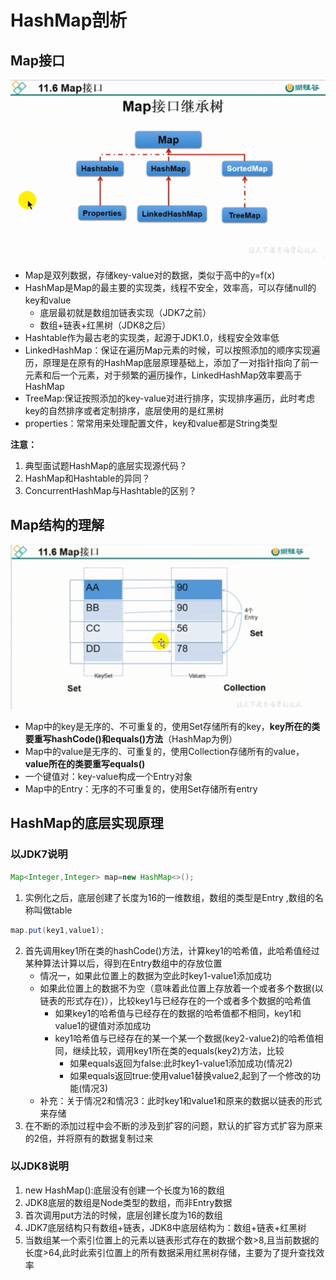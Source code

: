 # HashMap剖析

## Map接口

![image-20201223223105667](images/image-20201223223105667.png)

- Map是双列数据，存储key-value对的数据，类似于高中的y=f(x)
- HashMap是Map的最主要的实现类，线程不安全，效率高，可以存储null的key和value
  - 底层最初就是数组加链表实现（JDK7之前）
  - 数组+链表+红黑树（JDK8之后）
- Hashtable作为最古老的实现类，起源于JDK1.0，线程安全效率低
- LinkedHashMap：保证在遍历Map元素的时候，可以按照添加的顺序实现遍历，原理是在原有的HashMap底层原理基础上，添加了一对指针指向了前一元素和后一个元素，对于频繁的遍历操作，LinkedHashMap效率要高于HashMap
- TreeMap:保证按照添加的key-value对进行排序，实现排序遍历，此时考虑key的自然排序或者定制排序，底层使用的是红黑树
- properties：常常用来处理配置文件，key和value都是String类型

**注意：**

1. 典型面试题HashMap的底层实现源代码？
2. HashMap和Hashtable的异同？
3. ConcurrentHashMap与Hashtable的区别？

## Map结构的理解

<img src="images/image-20201224200624886.png" alt="image-20201224200624886" style="zoom:80%;" />

- Map中的key是无序的、不可重复的，使用Set存储所有的key，**key所在的类要重写hashCode()和equals()方法**（HashMap为例）
- Map中的value是无序的、可重复的，使用Collection存储所有的value，**value所在的类要重写equals()**
- 一个键值对：key-value构成一个Entry对象
- Map中的Entry：无序的不可重复的，使用Set存储所有entry

## HashMap的底层实现原理

### 以JDK7说明

```java
Map<Integer,Integer> map=new HashMap<>();
```

1. 实例化之后，底层创建了长度为16的一维数组，数组的类型是Entry ,数组的名称叫做table

```java
map.put(key1,value1);
```

2. 首先调用key1所在类的hashCode()方法，计算key1的哈希值，此哈希值经过某种算法计算以后，得到在Entry数组中的存放位置
   - 情况一，如果此位置上的数据为空此时key1-value1添加成功
   - 如果此位置上的数据不为空（意味着此位置上存放着一个或者多个数据(以链表的形式存在)），比较key1与已经存在的一个或者多个数据的哈希值
     - 如果key1的哈希值与已经存在的数据的哈希值都不相同，key1和value1的键值对添加成功
     - key1哈希值与已经存在的某一个某一个数据(key2-value2)的哈希值相同，继续比较，调用key1所在类的equals(key2)方法，比较
       - 如果equals返回为false:此时key1-value1添加成功(情况2)
       - 如果equals返回true:使用value1替换value2,起到了一个修改的功能(情况3)
   - 补充：关于情况2和情况3：此时key1和value1和原来的数据以链表的形式来存储
3. 在不断的添加过程中会不断的涉及到扩容的问题，默认的扩容方式扩容为原来的2倍，并将原有的数据复制过来

### 以JDK8说明

1. new HashMap():底层没有创建一个长度为16的数组
2. JDK8底层的数组是Node类型的数组，而非Entry数据
3. 首次调用put方法的时候，底层创建长度为16的数组
4. JDK7底层结构只有数组+链表，JDK8中底层结构为：数组+链表+红黑树
5. 当数组某一个索引位置上的元素以链表形式存在的数据个数>8,且当前数据的长度>64,此时此索引位置上的所有数据采用红黑树存储，主要为了提升查找效率



